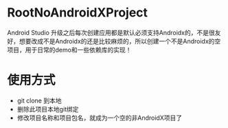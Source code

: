 # RootNoAndroidXProject
Android Studio 升级之后每次创建应用都是默认必须支持Androidx的，不是很友好，想要改成不是Androidx的还是比较麻烦的，所以创建一个不是Androidx的空项目，用于日常的demo和一些依赖库的实现！

# 使用方式
+ git clone 到本地
+ 删除此项目本地git绑定
+ 修改项目名称和项目包名，就成为一个空的非AndroidX项目了
